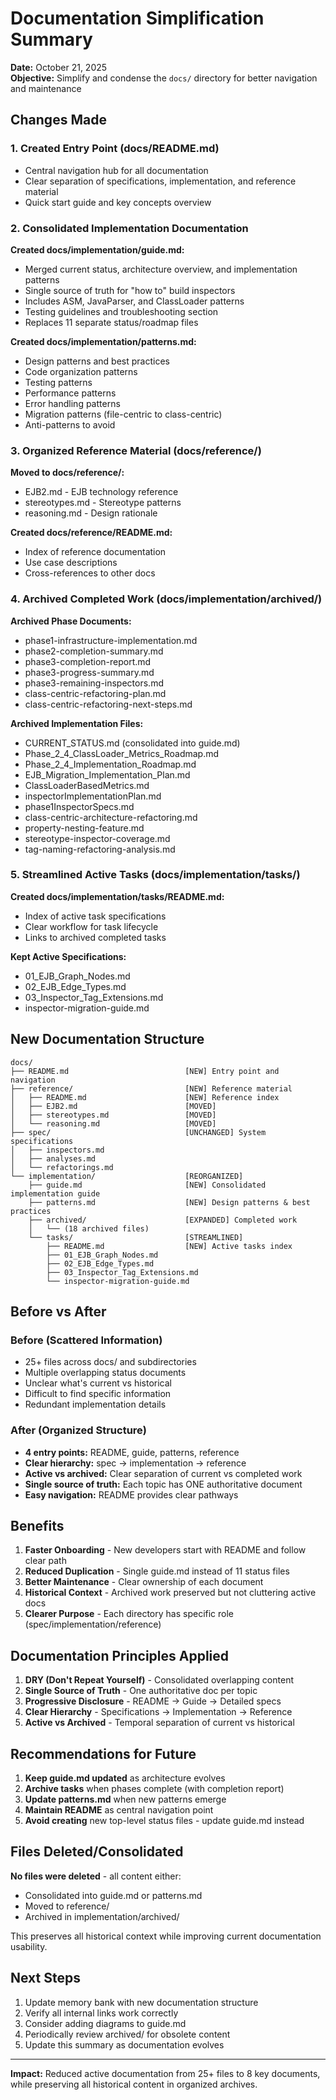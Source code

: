 # Documentation Simplification Summary

**Date:** October 21, 2025  
**Objective:** Simplify and condense the `docs/` directory for better navigation and maintenance

## Changes Made

### 1. Created Entry Point (docs/README.md)
- Central navigation hub for all documentation
- Clear separation of specifications, implementation, and reference material
- Quick start guide and key concepts overview

### 2. Consolidated Implementation Documentation

**Created docs/implementation/guide.md:**
- Merged current status, architecture overview, and implementation patterns
- Single source of truth for "how to" build inspectors
- Includes ASM, JavaParser, and ClassLoader patterns
- Testing guidelines and troubleshooting section
- Replaces 11 separate status/roadmap files

**Created docs/implementation/patterns.md:**
- Design patterns and best practices
- Code organization patterns
- Testing patterns
- Performance patterns
- Error handling patterns
- Migration patterns (file-centric to class-centric)
- Anti-patterns to avoid

### 3. Organized Reference Material (docs/reference/)

**Moved to docs/reference/:**
- EJB2.md - EJB technology reference
- stereotypes.md - Stereotype patterns
- reasoning.md - Design rationale

**Created docs/reference/README.md:**
- Index of reference documentation
- Use case descriptions
- Cross-references to other docs

### 4. Archived Completed Work (docs/implementation/archived/)

**Archived Phase Documents:**
- phase1-infrastructure-implementation.md
- phase2-completion-summary.md
- phase3-completion-report.md
- phase3-progress-summary.md
- phase3-remaining-inspectors.md
- class-centric-refactoring-plan.md
- class-centric-refactoring-next-steps.md

**Archived Implementation Files:**
- CURRENT_STATUS.md (consolidated into guide.md)
- Phase_2_4_ClassLoader_Metrics_Roadmap.md
- Phase_2_4_Implementation_Roadmap.md
- EJB_Migration_Implementation_Plan.md
- ClassLoaderBasedMetrics.md
- inspectorImplementationPlan.md
- phase1InspectorSpecs.md
- class-centric-architecture-refactoring.md
- property-nesting-feature.md
- stereotype-inspector-coverage.md
- tag-naming-refactoring-analysis.md

### 5. Streamlined Active Tasks (docs/implementation/tasks/)

**Created docs/implementation/tasks/README.md:**
- Index of active task specifications
- Clear workflow for task lifecycle
- Links to archived completed tasks

**Kept Active Specifications:**
- 01_EJB_Graph_Nodes.md
- 02_EJB_Edge_Types.md
- 03_Inspector_Tag_Extensions.md
- inspector-migration-guide.md

## New Documentation Structure

```
docs/
├── README.md                          [NEW] Entry point and navigation
├── reference/                         [NEW] Reference material
│   ├── README.md                      [NEW] Reference index
│   ├── EJB2.md                        [MOVED]
│   ├── stereotypes.md                 [MOVED]
│   └── reasoning.md                   [MOVED]
├── spec/                              [UNCHANGED] System specifications
│   ├── inspectors.md
│   ├── analyses.md
│   └── refactorings.md
└── implementation/                    [REORGANIZED]
    ├── guide.md                       [NEW] Consolidated implementation guide
    ├── patterns.md                    [NEW] Design patterns & best practices
    ├── archived/                      [EXPANDED] Completed work
    │   └── (18 archived files)
    └── tasks/                         [STREAMLINED]
        ├── README.md                  [NEW] Active tasks index
        ├── 01_EJB_Graph_Nodes.md
        ├── 02_EJB_Edge_Types.md
        ├── 03_Inspector_Tag_Extensions.md
        └── inspector-migration-guide.md
```

## Before vs After

### Before (Scattered Information)
- 25+ files across docs/ and subdirectories
- Multiple overlapping status documents
- Unclear what's current vs historical
- Difficult to find specific information
- Redundant implementation details

### After (Organized Structure)
- **4 entry points:** README, guide, patterns, reference
- **Clear hierarchy:** spec → implementation → reference
- **Active vs archived:** Clear separation of current vs completed work
- **Single source of truth:** Each topic has ONE authoritative document
- **Easy navigation:** README provides clear pathways

## Benefits

1. **Faster Onboarding** - New developers start with README and follow clear path
2. **Reduced Duplication** - Single guide.md instead of 11 status files
3. **Better Maintenance** - Clear ownership of each document
4. **Historical Context** - Archived work preserved but not cluttering active docs
5. **Clearer Purpose** - Each directory has specific role (spec/implementation/reference)

## Documentation Principles Applied

1. **DRY (Don't Repeat Yourself)** - Consolidated overlapping content
2. **Single Source of Truth** - One authoritative doc per topic
3. **Progressive Disclosure** - README → Guide → Detailed specs
4. **Clear Hierarchy** - Specifications → Implementation → Reference
5. **Active vs Archived** - Temporal separation of current vs historical

## Recommendations for Future

1. **Keep guide.md updated** as architecture evolves
2. **Archive tasks** when phases complete (with completion report)
3. **Update patterns.md** when new patterns emerge
4. **Maintain README** as central navigation point
5. **Avoid creating** new top-level status files - update guide.md instead

## Files Deleted/Consolidated

**No files were deleted** - all content either:
- Consolidated into guide.md or patterns.md
- Moved to reference/
- Archived in implementation/archived/

This preserves all historical context while improving current documentation usability.

## Next Steps

1. Update memory bank with new documentation structure
2. Verify all internal links work correctly
3. Consider adding diagrams to guide.md
4. Periodically review archived/ for obsolete content
5. Update this summary as documentation evolves

---

**Impact:** Reduced active documentation from 25+ files to 8 key documents, while preserving all historical content in organized archives.
